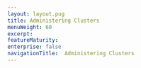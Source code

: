 ```yaml
---
layout: layout.pug
title: Administering Clusters
menuWeight: 60
excerpt:
featureMaturity:
enterprise: false
navigationTitle:  Administering Clusters
---
```


<!-- This source repo for this topic is https://github.com/dcos/dcos-docs -->



